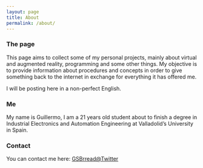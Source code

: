 ```yaml
---
layout: page
title: About
permalink: /about/
---
```


### The page

This page aims to collect some of my personal projects, mainly about virtual and augmented reality, programming and some other things. My objective is to provide information about procedures and concepts in order to give something back to the internet in exchange for everything it has offered me. 

I will be posting here in a non-perfect English.

### Me

My name is Guillermo, I am a 21 years old student about to finish a degree in Industrial Electronics and Automation Engineering at Valladolid’s University in Spain. 

### Contact

You can contact me here:
[GSBrread@Twitter](https://twitter.com/GSBrread)
